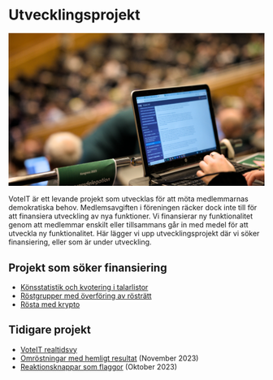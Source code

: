 # Utvecklingsprojekt

![Dator med VoteIT på skärmen i en stor och välfylld kongresshall](kongresshall.jpg)

VoteIT är ett levande projekt som utvecklas för att möta medlemmarnas demokratiska behov. Medlemsavgiften i föreningen räcker dock inte till för att finansiera utveckling av nya funktioner. Vi finansierar ny funktionalitet genom att medlemmar enskilt eller tillsammans går in med medel för att utveckla ny funktionalitet. Här lägger vi upp utvecklingsprojekt där vi söker finansiering, eller som är under utveckling.

## Projekt som söker finansiering

- [Könsstatistik och kvotering i talarlistor](konskvoterade-talarlistor.md)
- [Röstgrupper med överföring av rösträtt](rostgrupper-main-subst.md)
- [Rösta med krypto](votecoin.md)

## Tidigare projekt

- [VoteIT realtidsvy](realtidsvy.md)
- [Omröstningar med hemligt resultat](hemligt-resultat.md) (November 2023)
- [Reaktionsknappar som flaggor](flag-mode.md) (Oktober 2023)
